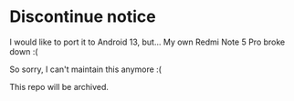 # Discontinue notice
I would like to port it to Android 13, but...
My own Redmi Note 5 Pro broke down :(

So sorry, I can't maintain this anymore :(

This repo will be archived.
